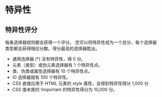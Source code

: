 # 特异性

## 特异性评分
每条选择器规则都会获得一个评分。 您可以将特异性视为一个总分，每个选择器类型都会获得相应分数。得分最高的选择器胜出。

* 通用选择器 (*) 没有特异性，得 0 分。
* 元素（类型）或伪元素选择器有 1 个特异性点。
* 类、伪类或属性选择器有 10 个特异性点。
* ID 选择器就有 100 个特异性。
* CSS 直接应用于 HTML 元素的 style 属性，会得到特异性得分 1,000 分
* CSS 值末尾的 !important 的特异性得分为 10,000 分。
